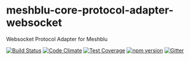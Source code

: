 # meshblu-core-protocol-adapter-websocket
Websocket Protocol Adapter for Meshblu

[![Build Status](https://travis-ci.org/octoblu/meshblu-core-protocol-adapter-websocket.svg?branch=master)](https://travis-ci.org/octoblu/meshblu-core-protocol-adapter-websocket)
[![Code Climate](https://codeclimate.com/github/octoblu/meshblu-core-protocol-adapter-websocket/badges/gpa.svg)](https://codeclimate.com/github/octoblu/meshblu-core-protocol-adapter-websocket)
[![Test Coverage](https://codeclimate.com/github/octoblu/meshblu-core-protocol-adapter-websocket/badges/coverage.svg)](https://codeclimate.com/github/octoblu/meshblu-core-protocol-adapter-websocket)
[![npm version](https://badge.fury.io/js/meshblu-core-protocol-adapter-websocket.svg)](http://badge.fury.io/js/meshblu-core-protocol-adapter-websocket)
[![Gitter](https://badges.gitter.im/octoblu/help.svg)](https://gitter.im/octoblu/help)

